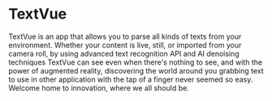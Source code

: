# TextVue
TextVue is an app that allows you to parse all kinds of texts from your environment. Whether your content is live, still, or imported from your camera roll, by using advanced text recognition API and AI denoising techniques TextVue can see even when there's nothing to see, and with the
 power of augmented reality, discovering the world around you grabbing text to use in other application with the tap of a finger never seemed so easy. Welcome home to innovation, where we all should be.
